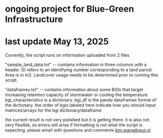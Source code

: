 # ongoing project for Blue-Green Infrastructure
# last update May 13, 2025

Currently, the script runs on information uploaded from 2 files

"sample_land_data.txt"
-- contains information in three columns with a header. 
ID refers to an identifying number corresponding to a land parcel. 
Area is in m2. 
Landcover usage needs to be determined prior to running this script. 

"dataframes.txt"
-- contains information about some BGIs that target increasing retention capacity of stormwater or cooling the temperature
bgi_characteristics is a dictionary. bgi_df is the panda dataframes format of the dictionary. 
the order of bgis labeled here indicate how you should input matrices/arrays for the bgi dictionary/dataframe 



the current result is not very polished but it is getting there. it is also not very flexible, so errors will arise if formatting is not what the script is expecting.
please email with questions and comments
kim.wang@wur.nl
